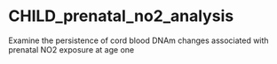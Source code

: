# CHILD_prenatal_no2_analysis
Examine the persistence of cord blood DNAm changes associated with prenatal NO2 exposure at age one

